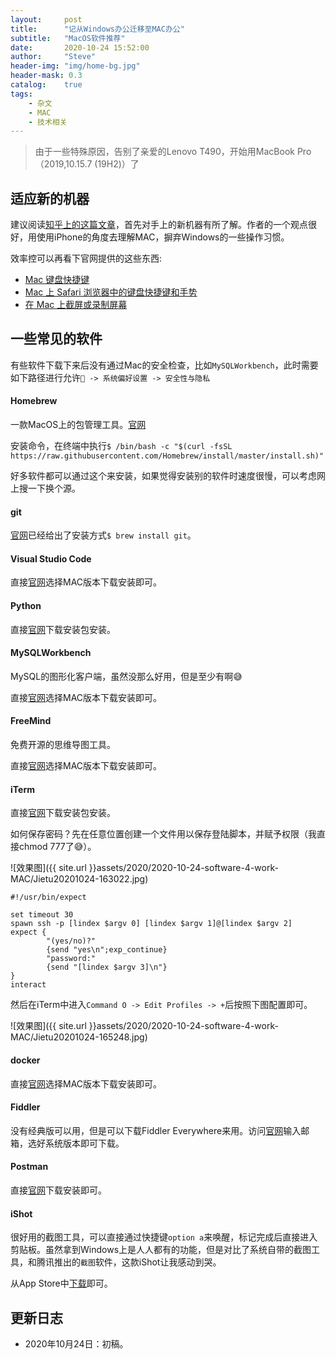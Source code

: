 ```yaml
---
layout:     post
title:      "记从Windows办公迁移至MAC办公"
subtitle:   "MacOS软件推荐"
date:       2020-10-24 15:52:00
author:     "Steve"
header-img: "img/home-bg.jpg"
header-mask: 0.3
catalog:    true
tags:
    - 杂文
    - MAC
    - 技术相关
---
```



> 由于一些特殊原因，告别了亲爱的Lenovo T490，开始用MacBook Pro（2019,10.15.7 (19H2)）了

## 适应新的机器

建议阅读[知乎上的这篇文章](https://zhuanlan.zhihu.com/p/83863239?from_voters_page=true)，首先对手上的新机器有所了解。作者的一个观点很好，用使用iPhone的角度去理解MAC，摒弃Windows的一些操作习惯。

效率控可以再看下官网提供的这些东西:
- [Mac 键盘快捷键](https://support.apple.com/zh-cn/HT201236)
- [Mac 上 Safari 浏览器中的键盘快捷键和手势](https://support.apple.com/zh-cn/guide/safari/cpsh003/mac)
- [在 Mac 上截屏或录制屏幕](https://support.apple.com/zh-cn/guide/mac-help/mh26782/mac)

## 一些常见的软件

有些软件下载下来后没有通过Mac的安全检查，比如`MySQLWorkbench`，此时需要如下路径进行允许`🍎 -> 系统偏好设置 -> 安全性与隐私`

#### Homebrew

一款MacOS上的包管理工具。[官网](https://brew.sh/)

安装命令，在终端中执行`$ /bin/bash -c "$(curl -fsSL https://raw.githubusercontent.com/Homebrew/install/master/install.sh)"`

好多软件都可以通过这个来安装，如果觉得安装别的软件时速度很慢，可以考虑网上搜一下换个源。

#### git

[官网](https://git-scm.com/download/mac)已经给出了安装方式`$ brew install git`。

#### Visual Studio Code

直接[官网](https://code.visualstudio.com/)选择MAC版本下载安装即可。

#### Python

直接[官网](https://www.python.org/ftp/python/3.9.0/python-3.9.0-macosx10.9.pkg)下载安装包安装。

#### MySQLWorkbench

MySQL的图形化客户端，虽然没那么好用，但是至少有啊😅

直接[官网](https://dev.mysql.com/downloads/workbench/)选择MAC版本下载安装即可。

#### FreeMind

免费开源的思维导图工具。

直接[官网](http://freemind.sourceforge.net/wiki/index.php/Download)选择MAC版本下载安装即可。

#### iTerm

直接[官网](https://www.iterm2.com/)下载安装包安装。

如何保存密码？先在任意位置创建一个文件用以保存登陆脚本，并赋予权限（我直接chmod 777了😅）。

![效果图]({{ site.url }}assets/2020/2020-10-24-software-4-work-MAC/Jietu20201024-163022.jpg)

```ssh
#!/usr/bin/expect

set timeout 30
spawn ssh -p [lindex $argv 0] [lindex $argv 1]@[lindex $argv 2]
expect {
        "(yes/no)?"
        {send "yes\n";exp_continue}
        "password:"
        {send "[lindex $argv 3]\n"}
}
interact
```

然后在iTerm中进入`Command O -> Edit Profiles -> +`后按照下图配置即可。

![效果图]({{ site.url }}assets/2020/2020-10-24-software-4-work-MAC/Jietu20201024-165248.jpg)

#### docker

直接[官网](https://www.docker.com/get-started)选择MAC版本下载安装即可。

#### Fiddler

没有经典版可以用，但是可以下载Fiddler Everywhere来用。访问[官网](https://www.telerik.com/download/fiddler-everywhere)输入邮箱，选好系统版本即可下载。

#### Postman

直接[官网](https://www.postman.com/downloads/)下载安装即可。

#### iShot

很好用的截图工具，可以直接通过快捷键`option a`来唤醒，标记完成后直接进入剪贴板。虽然拿到Windows上是人人都有的功能，但是对比了系统自带的截图工具，和腾讯推出的`截图`软件，这款iShot让我感动到哭。

从App Store中[下载](https://apps.apple.com/cn/app/ishot-%E6%88%AA%E5%9B%BE-%E5%BD%95%E5%B1%8F-2020%E5%85%A8%E6%96%B0%E9%AB%98%E5%BA%A6/id1485844094?mt=12)即可。

## 更新日志
- 2020年10月24日：初稿。